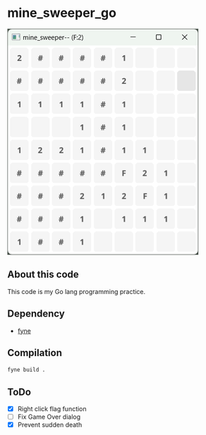 # mine_sweeper_go

![GUI image](image.png)

## About this code

This code is my Go lang programming practice.

## Dependency

- [fyne](https://github.com/fyne-io/fyne)

## Compilation

```bash
fyne build .
```

## ToDo

- [x] Right click flag function
- [ ] Fix Game Over dialog
- [x] Prevent sudden death
